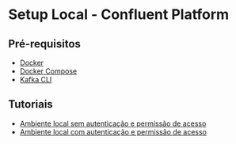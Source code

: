 # Setup Local - Confluent Platform

## Pré-requisitos
* [Docker]()
* [Docker Compose]()
* [Kafka CLI]()

## Tutoriais
* [Ambiente local sem autenticação e permissão de acesso]()
* [Ambiente local com autenticação e permissão de acesso]()
